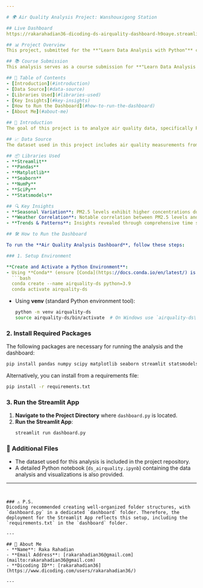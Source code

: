 ```yaml
---

# 🌍 Air Quality Analysis Project: Wanshouxigong Station

## Live Dashboard
https://rakarahadian36-dicoding-ds-airquality-dashboard-h9oaye.streamlit.app/

## 📊 Project Overview
This project, submitted for the **"Learn Data Analysis with Python"** course from **Dicoding**, focuses on analyzing air quality data, particularly PM2.5 levels, from the Wanshouxigong station. The objective is to uncover trends, seasonal variations, and the impact of different weather conditions on air quality.

## 📚 Course Submission
This analysis serves as a course submission for **"Learn Data Analysis with Python"** offered by Dicoding. It showcases the application of data analysis techniques and visualization skills acquired throughout the course.

## 📑 Table of Contents
- [Introduction](#introduction)
- [Data Source](#data-source)
- [Libraries Used](#libraries-used)
- [Key Insights](#key-insights)
- [How to Run the Dashboard](#how-to-run-the-dashboard)
- [About Me](#about-me)

## 📖 Introduction
The goal of this project is to analyze air quality data, specifically PM2.5 pollutant levels, and understand their relationship with various environmental factors. The analysis includes identifying trends, seasonal patterns, and correlations with weather conditions.

## 📈 Data Source
The dataset used in this project includes air quality measurements from the **Wanshouxigong station**, focusing on PM2.5 levels and related environmental data.

## 📦 Libraries Used
- **Streamlit**
- **Pandas**
- **Matplotlib**
- **Seaborn**
- **NumPy**
- **SciPy**
- **Statsmodels**

## 🔍 Key Insights
- **Seasonal Variation**: PM2.5 levels exhibit higher concentrations during colder months.
- **Weather Correlation**: Notable correlation between PM2.5 levels and weather conditions like temperature and humidity.
- **Trends & Patterns**: Insights revealed through comprehensive time series analysis.

## 🛠️ How to Run the Dashboard

To run the **Air Quality Analysis Dashboard**, follow these steps:

### 1. Setup Environment

**Create and Activate a Python Environment**:
- Using **Conda** (ensure [Conda](https://docs.conda.io/en/latest/) is installed):
  ```bash
  conda create --name airquality-ds python=3.9
  conda activate airquality-ds
  ```
- Using **venv** (standard Python environment tool):
  ```bash
  python -m venv airquality-ds
  source airquality-ds/bin/activate  # On Windows use `airquality-ds\Scripts\activate`
  ```

### 2. Install Required Packages
The following packages are necessary for running the analysis and the dashboard:
```bash
pip install pandas numpy scipy matplotlib seaborn streamlit statsmodels
```
Alternatively, you can install from a requirements file:
```bash
pip install -r requirements.txt
```

### 3. Run the Streamlit App
1. **Navigate to the Project Directory** where `dashboard.py` is located.
2. **Run the Streamlit App**:
    ```bash
    streamlit run dashboard.py
    ```

### 📁 Additional Files
- The dataset used for this analysis is included in the project repository.
- A detailed Python notebook (`ds_airquality.ipynb`) containing the data analysis and visualizations is also provided.

---
```


### ⚠️ P.S.
Dicoding recommended creating well-organized folder structures, with `dashboard.py` in a dedicated `dashboard` folder. Therefore, the deployment for the Streamlit App reflects this setup, including the `requirements.txt` in the `dashboard` folder.

---

## 👤 About Me
- **Name**: Raka Rahadian
- **Email Address**: [rakarahadian36@gmail.com](mailto:rakarahadian36@gmail.com)
- **Dicoding ID**: [rakarahadian36](https://www.dicoding.com/users/rakarahadian36/)

--- 
